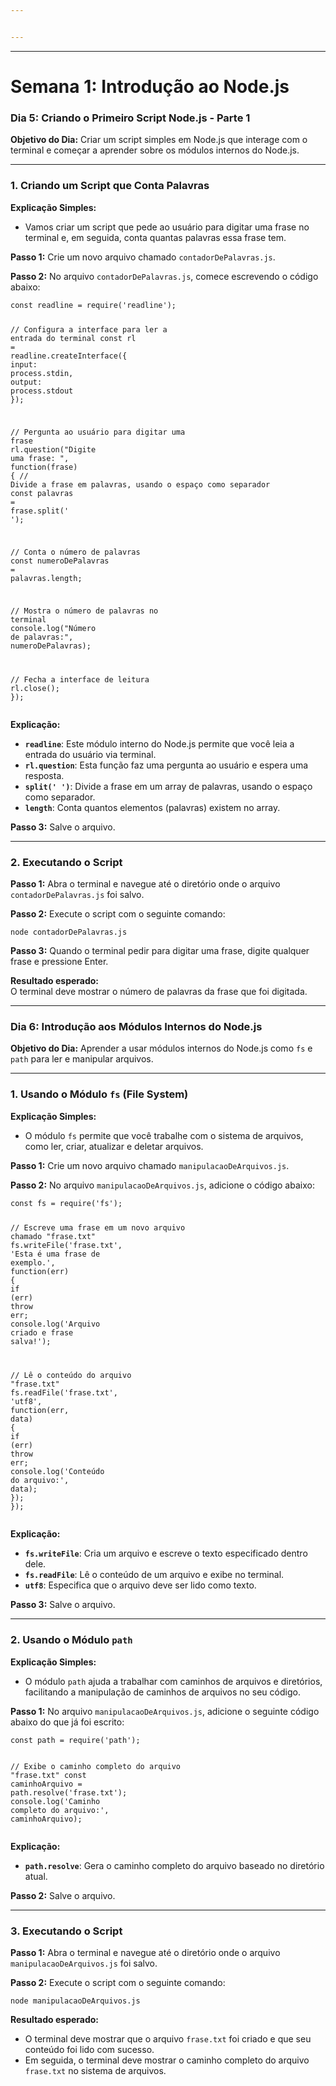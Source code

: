```yaml
---


---
```


<hr>
<h1 id="semana-1-introdução-ao-node.js"><strong>Semana 1: Introdução ao Node.js</strong></h1>
<h3 id="dia-5-criando-o-primeiro-script-node.js---parte-1"><strong>Dia 5: Criando o Primeiro Script Node.js - Parte 1</strong></h3>
<p><strong>Objetivo do Dia:</strong> Criar um script simples em Node.js que interage com o terminal e começar a aprender sobre os módulos internos do Node.js.</p>
<hr>
<h3 id="criando-um-script-que-conta-palavras">1. <strong>Criando um Script que Conta Palavras</strong></h3>
<p><strong>Explicação Simples:</strong></p>
<ul>
<li>Vamos criar um script que pede ao usuário para digitar uma frase no terminal e, em seguida, conta quantas palavras essa frase tem.</li>
</ul>
<p><strong>Passo 1:</strong> Crie um novo arquivo chamado <code>contadorDePalavras.js</code>.</p>
<p><strong>Passo 2:</strong> No arquivo <code>contadorDePalavras.js</code>, comece escrevendo o código abaixo:</p>
<pre class=" language-javascript"><code class="prism  language-javascript"><span class="token keyword">const</span> readline <span class="token operator">=</span> <span class="token function">require</span><span class="token punctuation">(</span><span class="token string">'readline'</span><span class="token punctuation">)</span><span class="token punctuation">;</span>

<span class="token comment">// Configura a interface para ler a entrada do terminal</span>
<span class="token keyword">const</span> rl <span class="token operator">=</span> readline<span class="token punctuation">.</span><span class="token function">createInterface</span><span class="token punctuation">(</span><span class="token punctuation">{</span>
  input<span class="token punctuation">:</span> process<span class="token punctuation">.</span>stdin<span class="token punctuation">,</span>
  output<span class="token punctuation">:</span> process<span class="token punctuation">.</span>stdout
<span class="token punctuation">}</span><span class="token punctuation">)</span><span class="token punctuation">;</span>

<span class="token comment">// Pergunta ao usuário para digitar uma frase</span>
rl<span class="token punctuation">.</span><span class="token function">question</span><span class="token punctuation">(</span><span class="token string">"Digite uma frase: "</span><span class="token punctuation">,</span> <span class="token keyword">function</span><span class="token punctuation">(</span>frase<span class="token punctuation">)</span> <span class="token punctuation">{</span>
  <span class="token comment">// Divide a frase em palavras, usando o espaço como separador</span>
  <span class="token keyword">const</span> palavras <span class="token operator">=</span> frase<span class="token punctuation">.</span><span class="token function">split</span><span class="token punctuation">(</span><span class="token string">' '</span><span class="token punctuation">)</span><span class="token punctuation">;</span>
  
  <span class="token comment">// Conta o número de palavras</span>
  <span class="token keyword">const</span> numeroDePalavras <span class="token operator">=</span> palavras<span class="token punctuation">.</span>length<span class="token punctuation">;</span>

  <span class="token comment">// Mostra o número de palavras no terminal</span>
  console<span class="token punctuation">.</span><span class="token function">log</span><span class="token punctuation">(</span><span class="token string">"Número de palavras:"</span><span class="token punctuation">,</span> numeroDePalavras<span class="token punctuation">)</span><span class="token punctuation">;</span>

  <span class="token comment">// Fecha a interface de leitura</span>
  rl<span class="token punctuation">.</span><span class="token function">close</span><span class="token punctuation">(</span><span class="token punctuation">)</span><span class="token punctuation">;</span>
<span class="token punctuation">}</span><span class="token punctuation">)</span><span class="token punctuation">;</span>
</code></pre>
<p><strong>Explicação:</strong></p>
<ul>
<li><strong><code>readline</code></strong>: Este módulo interno do Node.js permite que você leia a entrada do usuário via terminal.</li>
<li><strong><code>rl.question</code></strong>: Esta função faz uma pergunta ao usuário e espera uma resposta.</li>
<li><strong><code>split(' ')</code></strong>: Divide a frase em um array de palavras, usando o espaço como separador.</li>
<li><strong><code>length</code></strong>: Conta quantos elementos (palavras) existem no array.</li>
</ul>
<p><strong>Passo 3:</strong> Salve o arquivo.</p>
<hr>
<h3 id="executando-o-script">2. <strong>Executando o Script</strong></h3>
<p><strong>Passo 1:</strong> Abra o terminal e navegue até o diretório onde o arquivo <code>contadorDePalavras.js</code> foi salvo.</p>
<p><strong>Passo 2:</strong> Execute o script com o seguinte comando:</p>
<pre class=" language-bash"><code class="prism  language-bash">node contadorDePalavras.js
</code></pre>
<p><strong>Passo 3:</strong> Quando o terminal pedir para digitar uma frase, digite qualquer frase e pressione Enter.</p>
<p><strong>Resultado esperado:</strong><br>
O terminal deve mostrar o número de palavras da frase que foi digitada.</p>
<hr>
<h3 id="dia-6-introdução-aos-módulos-internos-do-node.js"><strong>Dia 6: Introdução aos Módulos Internos do Node.js</strong></h3>
<p><strong>Objetivo do Dia:</strong> Aprender a usar módulos internos do Node.js como <code>fs</code> e <code>path</code> para ler e manipular arquivos.</p>
<hr>
<h3 id="usando-o-módulo-fs-file-system">1. <strong>Usando o Módulo <code>fs</code> (File System)</strong></h3>
<p><strong>Explicação Simples:</strong></p>
<ul>
<li>O módulo <code>fs</code> permite que você trabalhe com o sistema de arquivos, como ler, criar, atualizar e deletar arquivos.</li>
</ul>
<p><strong>Passo 1:</strong> Crie um novo arquivo chamado <code>manipulacaoDeArquivos.js</code>.</p>
<p><strong>Passo 2:</strong> No arquivo <code>manipulacaoDeArquivos.js</code>, adicione o código abaixo:</p>
<pre class=" language-javascript"><code class="prism  language-javascript"><span class="token keyword">const</span> fs <span class="token operator">=</span> <span class="token function">require</span><span class="token punctuation">(</span><span class="token string">'fs'</span><span class="token punctuation">)</span><span class="token punctuation">;</span>

<span class="token comment">// Escreve uma frase em um novo arquivo chamado "frase.txt"</span>
fs<span class="token punctuation">.</span><span class="token function">writeFile</span><span class="token punctuation">(</span><span class="token string">'frase.txt'</span><span class="token punctuation">,</span> <span class="token string">'Esta é uma frase de exemplo.'</span><span class="token punctuation">,</span> <span class="token keyword">function</span><span class="token punctuation">(</span>err<span class="token punctuation">)</span> <span class="token punctuation">{</span>
  <span class="token keyword">if</span> <span class="token punctuation">(</span>err<span class="token punctuation">)</span> <span class="token keyword">throw</span> err<span class="token punctuation">;</span>
  console<span class="token punctuation">.</span><span class="token function">log</span><span class="token punctuation">(</span><span class="token string">'Arquivo criado e frase salva!'</span><span class="token punctuation">)</span><span class="token punctuation">;</span>

  <span class="token comment">// Lê o conteúdo do arquivo "frase.txt"</span>
  fs<span class="token punctuation">.</span><span class="token function">readFile</span><span class="token punctuation">(</span><span class="token string">'frase.txt'</span><span class="token punctuation">,</span> <span class="token string">'utf8'</span><span class="token punctuation">,</span> <span class="token keyword">function</span><span class="token punctuation">(</span>err<span class="token punctuation">,</span> data<span class="token punctuation">)</span> <span class="token punctuation">{</span>
    <span class="token keyword">if</span> <span class="token punctuation">(</span>err<span class="token punctuation">)</span> <span class="token keyword">throw</span> err<span class="token punctuation">;</span>
    console<span class="token punctuation">.</span><span class="token function">log</span><span class="token punctuation">(</span><span class="token string">'Conteúdo do arquivo:'</span><span class="token punctuation">,</span> data<span class="token punctuation">)</span><span class="token punctuation">;</span>
  <span class="token punctuation">}</span><span class="token punctuation">)</span><span class="token punctuation">;</span>
<span class="token punctuation">}</span><span class="token punctuation">)</span><span class="token punctuation">;</span>
</code></pre>
<p><strong>Explicação:</strong></p>
<ul>
<li><strong><code>fs.writeFile</code></strong>: Cria um arquivo e escreve o texto especificado dentro dele.</li>
<li><strong><code>fs.readFile</code></strong>: Lê o conteúdo de um arquivo e exibe no terminal.</li>
<li><strong><code>utf8</code></strong>: Especifica que o arquivo deve ser lido como texto.</li>
</ul>
<p><strong>Passo 3:</strong> Salve o arquivo.</p>
<hr>
<h3 id="usando-o-módulo-path">2. <strong>Usando o Módulo <code>path</code></strong></h3>
<p><strong>Explicação Simples:</strong></p>
<ul>
<li>O módulo <code>path</code> ajuda a trabalhar com caminhos de arquivos e diretórios, facilitando a manipulação de caminhos de arquivos no seu código.</li>
</ul>
<p><strong>Passo 1:</strong> No arquivo <code>manipulacaoDeArquivos.js</code>, adicione o seguinte código abaixo do que já foi escrito:</p>
<pre class=" language-javascript"><code class="prism  language-javascript"><span class="token keyword">const</span> path <span class="token operator">=</span> <span class="token function">require</span><span class="token punctuation">(</span><span class="token string">'path'</span><span class="token punctuation">)</span><span class="token punctuation">;</span>

<span class="token comment">// Exibe o caminho completo do arquivo "frase.txt"</span>
<span class="token keyword">const</span> caminhoArquivo <span class="token operator">=</span> path<span class="token punctuation">.</span><span class="token function">resolve</span><span class="token punctuation">(</span><span class="token string">'frase.txt'</span><span class="token punctuation">)</span><span class="token punctuation">;</span>
console<span class="token punctuation">.</span><span class="token function">log</span><span class="token punctuation">(</span><span class="token string">'Caminho completo do arquivo:'</span><span class="token punctuation">,</span> caminhoArquivo<span class="token punctuation">)</span><span class="token punctuation">;</span>
</code></pre>
<p><strong>Explicação:</strong></p>
<ul>
<li><strong><code>path.resolve</code></strong>: Gera o caminho completo do arquivo baseado no diretório atual.</li>
</ul>
<p><strong>Passo 2:</strong> Salve o arquivo.</p>
<hr>
<h3 id="executando-o-script-1">3. <strong>Executando o Script</strong></h3>
<p><strong>Passo 1:</strong> Abra o terminal e navegue até o diretório onde o arquivo <code>manipulacaoDeArquivos.js</code> foi salvo.</p>
<p><strong>Passo 2:</strong> Execute o script com o seguinte comando:</p>
<pre class=" language-bash"><code class="prism  language-bash">node manipulacaoDeArquivos.js
</code></pre>
<p><strong>Resultado esperado:</strong></p>
<ul>
<li>O terminal deve mostrar que o arquivo <code>frase.txt</code> foi criado e que seu conteúdo foi lido com sucesso.</li>
<li>Em seguida, o terminal deve mostrar o caminho completo do arquivo <code>frase.txt</code> no sistema de arquivos.</li>
</ul>

